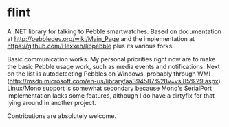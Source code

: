 flint
=====

A .NET library for talking to Pebble smartwatches. Based on documentation at http://pebbledev.org/wiki/Main_Page 
and the implementation at https://github.com/Hexxeh/libpebble plus its various forks.

Basic communication works.  My personal priorities right now are to make the basic Pebble usage work, such as media
events and notifications.  Next on the list is autodetecting Pebbles on Windows, probably through WMI
(http://msdn.microsoft.com/en-us/library/aa394587%28v=vs.85%29.aspx).  Linux/Mono support is somewhat secondary because
Mono's SerialPort implementation lacks some features, although I do have a dirtyfix for that lying around in another
project.

Contributions are absolutely welcome.  
